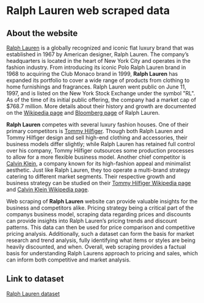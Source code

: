# Ralph Lauren web scraped data 

## About the website

[Ralph Lauren](https://www.ralphlauren.com/) is a globally recognized and iconic flat luxury brand that was established in 1967 by American designer, Ralph Lauren. The company’s headquarters is located in the heart of New York City and operates in the fashion industry. From introducing its iconic Polo Ralph Lauren brand in 1968 to acquiring the Club Monaco brand in 1999, **Ralph Lauren** has expanded its portfolio to cover a wide range of products from clothing to home furnishings and fragrances. Ralph Lauren went public on June 11, 1997, and is listed on the New York Stock Exchange under the symbol "RL". As of the time of its initial public offering, the company had a market cap of $768.7 million. More details about their history and growth are documented on the [Wikipedia page](https://en.wikipedia.org/wiki/Ralph_Lauren_Corporation) and [Bloomberg page](https://www.bloomberg.com/profile/company/RL:US) of Ralph Lauren. 

**Ralph Lauren** competes with several luxury fashion houses. One of their primary competitors is [Tommy Hilfiger](http://global.tommy.com/?change=true). Though both Ralph Lauren and Tommy Hilfiger design and sell high-end clothing and accessories, their business models differ slightly; while Ralph Lauren has retained full control over his company, Tommy Hilfiger outsources some production processes to allow for a more flexible business model. Another chief competitor is [Calvin Klein](https://www.calvinklein.com/), a company known for its high-fashion appeal and minimalist aesthetic. Just like Ralph Lauren, they too operate a multi-brand strategy catering to different market segments. Their respective growth and business strategy can be studied on their [Tommy Hilfiger Wikipedia page](https://en.wikipedia.org/wiki/Tommy_Hilfiger) and [Calvin Klein Wikipedia page](https://en.wikipedia.org/wiki/Calvin_Klein).

Web scraping of **Ralph Lauren** website can provide valuable insights for the business and competitors alike. Pricing strategy being a critical part of the companys business model, scraping data regarding prices and discounts can provide insights into Ralph Lauren’s pricing trends and discount patterns. This data can then be used for price comparison and competitive pricing analysis. Additionally, such a dataset can form the basis for market research and trend analysis, fully identifying what items or styles are being heavily discounted, and when. Overall, web scraping provides a factual basis for understanding Ralph Laurens approach to pricing and sales, which can inform both competitive and market analysis.


## Link to **dataset**

[Ralph Lauren dataset](https://www.databoutique.com/buy-data-list-subset/Ralph%20Lauren%20web%20scraped%20data/r/recrsac7m3dhxLP73)
